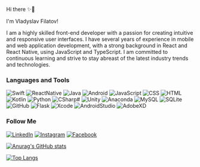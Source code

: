 Hi there ✨🚀

I'm Vladyslav Filatov!

I am a highly skilled front-end developer with a passion for creating intuitive and responsive user interfaces. I have several years of experience in mobile and web application development, with a strong background in React and React Native, using JavaScript and TypeScript. I am committed to continuous learning and strive to stay abreast of the latest industry trends and technologies.


### Languages and Tools

![Swift](https://img.shields.io/badge/swift-F05138?style=for-the-badge&logo=swift&logoColor=white)
![ReactNative](https://img.shields.io/badge/reactnative-61DAFB?style=for-the-badge&logo=React&logoColor=white)
![Java](https://img.shields.io/badge/Java-FF1B00?style=for-the-badge&logo=Java&logoColor=white)
![Android](https://img.shields.io/badge/Android-3DDC84?style=for-the-badge&logo=Android&logoColor=white)
![JavaScript](https://img.shields.io/badge/JavaScript-F7DF1E?style=for-the-badge&logo=JavaScript&logoColor=white)
![CSS](https://img.shields.io/badge/CSS-1572B6?style=for-the-badge&logo=css3&logoColor=white)
![HTML](https://img.shields.io/badge/HTML-E34F26?style=for-the-badge&logo=html5&logoColor=white)
![Kotlin](https://img.shields.io/badge/Kotlin-7F52FF?style=for-the-badge&logo=Kotlin&logoColor=white)
![Python](https://img.shields.io/badge/Python-3776AB?style=for-the-badge&logo=Python&logoColor=white)
![CSharp#](https://img.shields.io/badge/CSharp-239120?style=for-the-badge&logo=CSharp&logoColor=white)
![Unity](https://img.shields.io/badge/Unity-8A8A8A?style=for-the-badge&logo=Unity&logoColor=white)
![Anaconda](https://img.shields.io/badge/Anaconda-44A833?style=for-the-badge&logo=Anaconda&logoColor=white)
![MySQL](https://img.shields.io/badge/MySQL-4479A1?style=for-the-badge&logo=MySQL&logoColor=white)
![SQLite](https://img.shields.io/badge/SQLite-003B57?style=for-the-badge&logo=SQLite&logoColor=white)
![GitHub](https://img.shields.io/badge/GitHub-181717?style=for-the-badge&logo=GitHub&logoColor=white)
![Flask](https://img.shields.io/badge/Flask-000000?style=for-the-badge&logo=Flask&logoColor=white)
![Xcode](https://img.shields.io/badge/Xcode-147EFB?style=for-the-badge&logo=Xcode&logoColor=white)
![AndroidStudio](https://img.shields.io/badge/AndroidStudio-3DDC84?style=for-the-badge&logo=AndroidStudio&logoColor=white)
![AdobeXD](https://img.shields.io/badge/AdobeXD-FF61F6?style=for-the-badge&logo=AdobeXD&logoColor=white)

### Follow Me

[![LinkedIn](https://img.shields.io/badge/LinkedIn-00BCF9?style=for-the-badge&logo=LinkedIn&logoColor=white)](https://www.linkedin.com/in/vladyslav-filatov-71671619a/)
[![Instagram](https://img.shields.io/badge/Instagram-DE0000?style=for-the-badge&logo=Instagram&logoColor=white)](https://www.instagram.com/v.l.a.d.f.i.l.a.t.o.v/)
[![Facebook](https://img.shields.io/badge/Facebook-0043C8?style=for-the-badge&logo=Facebook&logoColor=white)](https://www.facebook.com/profile.php?id=100005000891924)

[![Anurag's GitHub stats](https://github-readme-stats.vercel.app/api?username=VladyslavFilatov&show_icons=true&theme=midnight-purple)](https://github.com/anuraghazra/github-readme-stats)

[![Top Langs](https://github-readme-stats.vercel.app/api/top-langs/?username=VladyslavFilatov&theme=midnight-purple)](https://github.com/anuraghazra/github-readme-stats)










<!---
VladyslavFilatov/VladyslavFilatov is a ✨ special ✨ repository because its `README.md` (this file) appears on your GitHub profile.
You can click the Preview link to take a look at your changes.
--->
